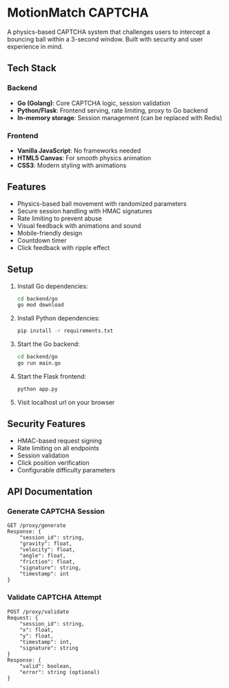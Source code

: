 # MotionMatch CAPTCHA

A physics-based CAPTCHA system that challenges users to intercept a bouncing ball within a 3-second window. Built with security and user experience in mind.

## Tech Stack

### Backend
- **Go (Golang)**: Core CAPTCHA logic, session validation
- **Python/Flask**: Frontend serving, rate limiting, proxy to Go backend
- **In-memory storage**: Session management (can be replaced with Redis)

### Frontend
- **Vanilla JavaScript**: No frameworks needed
- **HTML5 Canvas**: For smooth physics animation
- **CSS3**: Modern styling with animations

## Features

- Physics-based ball movement with randomized parameters
- Secure session handling with HMAC signatures
- Rate limiting to prevent abuse
- Visual feedback with animations and sound
- Mobile-friendly design
- Countdown timer
- Click feedback with ripple effect


## Setup

1. Install Go dependencies:
   ```bash
   cd backend/go
   go mod download
   ```

2. Install Python dependencies:
   ```bash
   pip install -r requirements.txt
   ```

3. Start the Go backend:
   ```bash
   cd backend/go
   go run main.go
   ```

4. Start the Flask frontend:
   ```bash
   python app.py
   ```

5. Visit localhost url on your browser

## Security Features

- HMAC-based request signing
- Rate limiting on all endpoints
- Session validation
- Click position verification
- Configurable difficulty parameters

## API Documentation

### Generate CAPTCHA Session
```
GET /proxy/generate
Response: {
    "session_id": string,
    "gravity": float,
    "velocity": float,
    "angle": float,
    "friction": float,
    "signature": string,
    "timestamp": int
}
```

### Validate CAPTCHA Attempt
```
POST /proxy/validate
Request: {
    "session_id": string,
    "x": float,
    "y": float,
    "timestamp": int,
    "signature": string
}
Response: {
    "valid": boolean,
    "error": string (optional)
}
```


